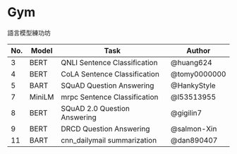 # Gym
語言模型練功坊

| No.  | Model | Task                         | Author       |
| ---- | ----- | ---------------------------- | ------------ |
| 3    | BERT  | QNLI Sentence Classification | @huang624    |
| 4    | BERT  | CoLA Sentence Classification | @tomy0000000 |
| 5    | BART  | SQuAD Question Answering     | @HankyStyle  |
| 7    | MiniLM| mrpc Sentence Classification | @l53513955   |
| 8    | BERT  | SQuAD 2.0 Question Answering | @gigilin7    |
| 9    | BERT  | DRCD Question Answering      | @salmon-Xin  |
| 11   | BART  | cnn_dailymail summarization | @dan890407    |
